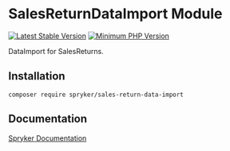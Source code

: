 # SalesReturnDataImport Module
[![Latest Stable Version](https://poser.pugx.org/spryker/sales-return-data-import/v/stable.svg)](https://packagist.org/packages/spryker/sales-return-data-import)
[![Minimum PHP Version](https://img.shields.io/badge/php-%3E%3D%208.3-8892BF.svg)](https://php.net/)

DataImport for SalesReturns.

## Installation

```
composer require spryker/sales-return-data-import
```

## Documentation

[Spryker Documentation](https://docs.spryker.com)

